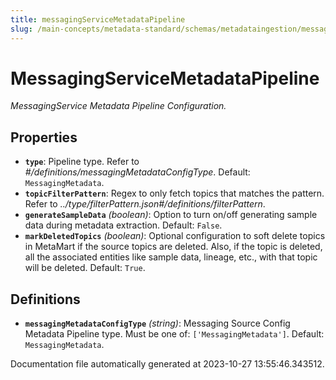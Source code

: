 ```yaml
---
title: messagingServiceMetadataPipeline
slug: /main-concepts/metadata-standard/schemas/metadataingestion/messagingservicemetadatapipeline
---
```


# MessagingServiceMetadataPipeline

*MessagingService Metadata Pipeline Configuration.*

## Properties

- **`type`**: Pipeline type. Refer to *#/definitions/messagingMetadataConfigType*. Default: `MessagingMetadata`.
- **`topicFilterPattern`**: Regex to only fetch topics that matches the pattern. Refer to *../type/filterPattern.json#/definitions/filterPattern*.
- **`generateSampleData`** *(boolean)*: Option to turn on/off generating sample data during metadata extraction. Default: `False`.
- **`markDeletedTopics`** *(boolean)*: Optional configuration to soft delete topics in MetaMart if the source topics are deleted. Also, if the topic is deleted, all the associated entities like sample data, lineage, etc., with that topic will be deleted. Default: `True`.
## Definitions

- **`messagingMetadataConfigType`** *(string)*: Messaging Source Config Metadata Pipeline type. Must be one of: `['MessagingMetadata']`. Default: `MessagingMetadata`.


Documentation file automatically generated at 2023-10-27 13:55:46.343512.
